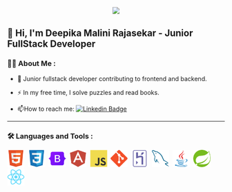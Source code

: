 
<div id="header" align="center">
  <img src="https://media.giphy.com/media/ieyl9zmCjO4b4t6qoY/giphy.gif" width="100"/>
</div>

👋 Hi, I'm Deepika Malini Rajasekar - Junior FullStack Developer
----------------------------------------------------------------------------------------------------
### :woman_technologist: About Me :

- :telescope:  Junior fullstack developer contributing to frontend and backend.

- :zap: In my free time, I solve puzzles and read books.

- :mailbox:How to reach me: [![Linkedin Badge](https://img.shields.io/badge/-kakbar-blue?style=flat&logo=Linkedin&logoColor=white)](https://www.linkedin.com/in/deepika-rajasekar/)


------
### :hammer_and_wrench: Languages and Tools :
<div>
  <img src="https://github.com/devicons/devicon/blob/master/icons/html5/html5-original.svg" title="html5" alt="html5" width="40" height="40">&nbsp;
   <img src="https://github.com/devicons/devicon/blob/master/icons/css3/css3-original.svg" title="css3" alt="Css3" width="40" height="40">&nbsp;
  <img src="https://github.com/devicons/devicon/blob/master/icons/bootstrap/bootstrap-original.svg" title="bootstrap" alt="Bootstrap" width="40" height="40">&nbsp;
  <img src="https://github.com/devicons/devicon/blob/master/icons/angularjs/angularjs-plain.svg" title="Angular" alt="Java" width="40" height="40">&nbsp;
  <img src="https://github.com/devicons/devicon/blob/master/icons/javascript/javascript-original.svg" title="javascript" alt="javascript" width="40" height="40">&nbsp;
  <img src="https://github.com/devicons/devicon/blob/master/icons/git/git-original.svg" title="git" alt="git" width="40" height="40">&nbsp;
  <img src="https://github.com/devicons/devicon/blob/master/icons/heroku/heroku-original.svg" title="heroku" alt="heroku" width="40" height="40">&nbsp;
  <img src="https://github.com/devicons/devicon/blob/master/icons/mysql/mysql-original.svg" title="mysql" alt="mySql" width="40" height="40">&nbsp;
  <img src="https://github.com/devicons/devicon/blob/master/icons/java/java-original.svg" title="java" alt="Java" width="40" height="40">&nbsp;
  <img src="https://github.com/devicons/devicon/blob/master/icons/spring/spring-original.svg" title="spring" alt="spring" width="40" height="40">&nbsp;
  <img src="https://github.com/devicons/devicon/blob/master/icons/react/react-original.svg" title="react" alt="react" width="40" height="40">&nbsp;
</div>
